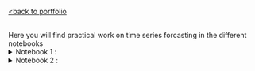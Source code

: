[<back to portfolio](https://mickael-wajnberg.github.io/)

<br>
Here you will find practical work on time series forcasting in the different notebooks
<details>
<summary>Notebook 1 : </summary>
- predict the quarter dividend (earning per share) from johnson and johnson using basic models as baselines
![Exemple Image](timeSeriesFigures/N1_1.png)
- models are historical mean, last year mean, last value, naive seasonal copy of last year

- evaluation is made by MAPE
</details>
<details>
<summary>Notebook 2 : </summary>
- established the GOOGL stock market (google) is a random walk with Augmented Dickey-Fuller and Autocorrelation. so, it cannot be predicted by itself well
- prediction are simply drift, last value and mean
<details>
<summary>Notebook 3 : </summary>
 


</details>
<details>
<summary>Notebook 2 : </summary>
[<back to portfolio](https://mickael-wajnberg.github.io/)

